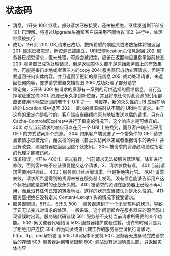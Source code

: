 # 状态码
* 消息，1开头
100: 继续，部分请求已被接受，还未被拒绝，继续发送剩下部分
101: 已理解，将通过Upgrade头通知客户端采用不同协议
102: 进行中，处理继续被执行
* 成功，2开头
200: OK,请求已成功，按所希望的响应头或者数据体将被返回
201: 请求已被实现，新资源已被建立，URI已随location头信息返回
202: 服务器已接受请求，但未处理，可能会被拒绝，应该在返回响应里指示当前状态
203: 服务器已成功处理请求，但是返回实体头部不是原始服务器上的有效集合，可能是来自本地或者第三方的copy
204:  服务器已成功处理请求，但是不要返回任何实体内容，并且返回了更新的原元信息
205:  成功处理请求，未返回任何内容，要求请求重置文档视图
206: 成功处理了部分请求
* 重定向，3开头
300:  被请求的资源有一系列的可供选择的回馈信息，自行选择地址重定向
301:  资源已永久移到新位置，并且将来任何对此资源的引用都应该使用本响应返回的若干个 URI 之一，可缓存，新的永久性的URI 应当在响应的 Location 域中返回
302： 请求的资源临时从不同的 URI响应请求。由于这样的重定向是临时的，客户端应当继续向原有地址发送以后的请求。只有在Cache-Control或Expires中进行了指定的情况下，这个响应才是可缓存的。
303: 对应当前请求的响应可以在另一个 URI 上被找到，而且客户端应当采用 GET 的方式访问那个资源。
304: 如果客户端发送了一个带条件的 GET 请求且该请求已被允许，而文档的内容（自上次访问以来或者根据请求的条件）并没有改变，则服务器应当返回这个状态码。
305: 被请求的资源必须通过指定的代理才能被访问。
* 请求错误，4开头
400:1、语义有误，当前请求无法被服务器理解。除非进行修改，否则客户端不应该重复提交这个请求。2、请求参数有误。
401: 当前请求需要用户验证。
403：服务器已经理解请求，但是拒绝执行它。
404: 请求失败，请求所希望得到的资源未被在服务器上发现。没有信息能够告诉用户这个状况到底是暂时的还是永久的。
410: 被请求的资源在服务器上已经不再可用，而且没有任何已知的转发地址。这样的状况应当被认为是永久性的。
411: 服务器拒绝在没有定义 Content-Length 头的情况下接受请求。
* 服务器错误，5开头、6开头
500： 服务器遇到了一个未曾预料的状况，导致了它无法完成对请求的处理。一般来说，这个问题都会在服务器端的源代码出现错误时出现。服务端代码错误
501: 服务器不支持当前请求所需要的某个功能。
502: 网关或者代理错误
503: 服务器维护或者过载，也许有时候只是为了拒绝用户连接
504: 作为网关或者代理工作的服务器尝试执行请求时，http、ftp、dns解析错误
505: http版本不支持
507: 服务器无法存储完成请求后的存储
509: 服务器达到带宽限制
600: 源站没有返回响应头部，只返回实体内容